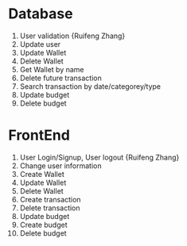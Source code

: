 # Database

1. User validation {Ruifeng Zhang}
2. Update user
3. Update Wallet 
4. Delete Wallet
5. Get Wallet by name
6. Delete future transaction
7. Search transaction by date/categorey/type
8. Update budget
9. Delete budget

# FrontEnd

1. User Login/Signup, User logout {Ruifeng Zhang}
2. Change user information
3. Create Wallet
4. Update Wallet
5. Delete Wallet
6. Create transaction
7. Delete transaction
8. Update budget
9. Create budget
10. Delete budget
